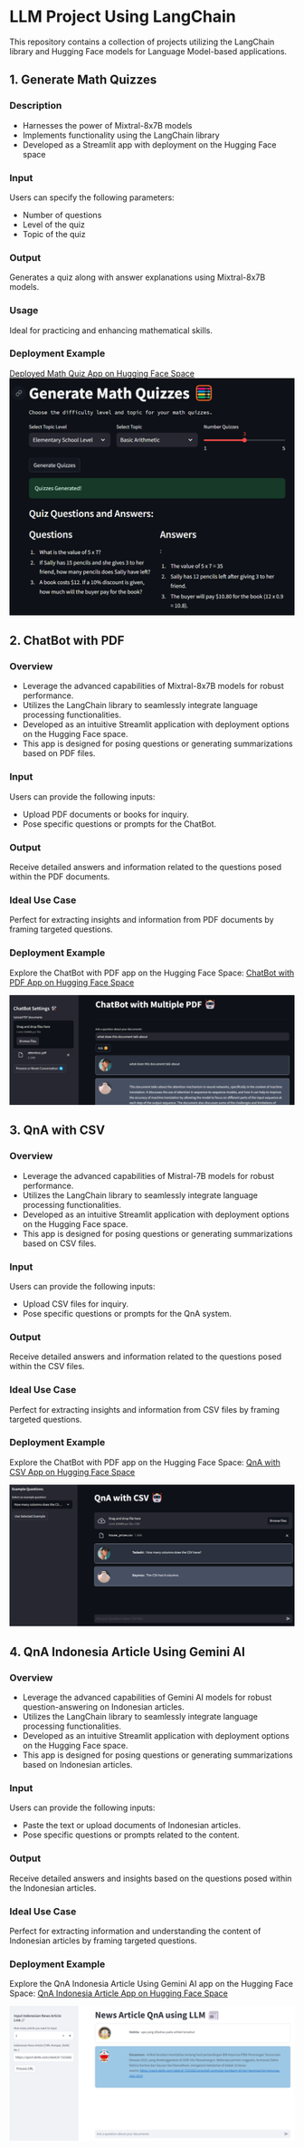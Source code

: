 # LLM Project Using LangChain

This repository contains a collection of projects utilizing the LangChain library and Hugging Face models for Language Model-based applications.

## 1. Generate Math Quizzes

### Description

- Harnesses the power of Mixtral-8x7B models
- Implements functionality using the LangChain library
- Developed as a Streamlit app with deployment on the Hugging Face space

### Input

Users can specify the following parameters:

- Number of questions
- Level of the quiz
- Topic of the quiz

### Output

Generates a quiz along with answer explanations using Mixtral-8x7B models.

### Usage

Ideal for practicing and enhancing mathematical skills.

### Deployment Example

[Deployed Math Quiz App on Hugging Face Space](https://huggingface.co/spaces/LuckRafly/LLM-Generate-Math_Quiz)
![Hugging Face Space Screenshot](https://github.com/RaflyQowi/LLM-LangChain-Project/blob/main/Generate%20Math%20Quiz/image/generate%20math%20question%202.png)

## 2. ChatBot with PDF

### Overview

- Leverage the advanced capabilities of Mixtral-8x7B models for robust performance.
- Utilizes the LangChain library to seamlessly integrate language processing functionalities.
- Developed as an intuitive Streamlit application with deployment options on the Hugging Face space.
- This app is designed for posing questions or generating summarizations based on PDF files.

### Input

Users can provide the following inputs:

- Upload PDF documents or books for inquiry.
- Pose specific questions or prompts for the ChatBot.

### Output

Receive detailed answers and information related to the questions posed within the PDF documents.

### Ideal Use Case

Perfect for extracting insights and information from PDF documents by framing targeted questions.

### Deployment Example

Explore the ChatBot with PDF app on the Hugging Face Space:
[ChatBot with PDF App on Hugging Face Space](https://huggingface.co/spaces/LuckRafly/ChatBot-PDF)

![Hugging Face Space Screenshot](https://github.com/RaflyQowi/LLM-LangChain-Project/blob/main/ChatBot%20Using%20Multiple%20PDF/documentation/huggingface%20deployment.png)

## 3. QnA with CSV

### Overview

- Leverage the advanced capabilities of Mistral-7B models for robust performance.
- Utilizes the LangChain library to seamlessly integrate language processing functionalities.
- Developed as an intuitive Streamlit application with deployment options on the Hugging Face space.
- This app is designed for posing questions or generating summarizations based on CSV files.

### Input

Users can provide the following inputs:

- Upload CSV files for inquiry.
- Pose specific questions or prompts for the QnA system.

### Output

Receive detailed answers and information related to the questions posed within the CSV files.

### Ideal Use Case

Perfect for extracting insights and information from CSV files by framing targeted questions.

### Deployment Example

Explore the ChatBot with PDF app on the Hugging Face Space:
[QnA with CSV App on Hugging Face Space](https://huggingface.co/spaces/LuckRafly/QnA-with-CSV)

![Hugging Face Space Screenshot](https://github.com/RaflyQowi/LLM-LangChain-Project/blob/main/QnA%20with%20CSV/document/Hugging%20Face%20Deployment.png)

## 4. QnA Indonesia Article Using Gemini AI

### Overview

- Leverage the advanced capabilities of Gemini AI models for robust question-answering on Indonesian articles.
- Utilizes the LangChain library to seamlessly integrate language processing functionalities.
- Developed as an intuitive Streamlit application with deployment options on the Hugging Face space.
- This app is designed for posing questions or generating summarizations based on Indonesian articles.

### Input

Users can provide the following inputs:

- Paste the text or upload documents of Indonesian articles.
- Pose specific questions or prompts related to the content.

### Output

Receive detailed answers and insights based on the questions posed within the Indonesian articles.

### Ideal Use Case

Perfect for extracting information and understanding the content of Indonesian articles by framing targeted questions.

### Deployment Example

Explore the QnA Indonesia Article Using Gemini AI app on the Hugging Face Space:
[QnA Indonesia Article App on Hugging Face Space](https://huggingface.co/spaces/LuckRafly/QnA-Indonesia-Article-GeminiAI)

![Hugging Face Space Screenshot](https://github.com/RaflyQowi/LLM-LangChain-Project/blob/main/QnA%20Indonesia%20Article%20Using%20Gemini%20AI/documentation/deployment_huggingface.png)
